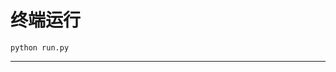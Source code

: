 # 终端运行

```shell
python run.py
```
**************************************************************************************************************************************************************************************************************************************************************************************************************************************************************************************************************************************************************************************************************************************************************************************************************************************************************************************************************************************************************************************************************************************************************************